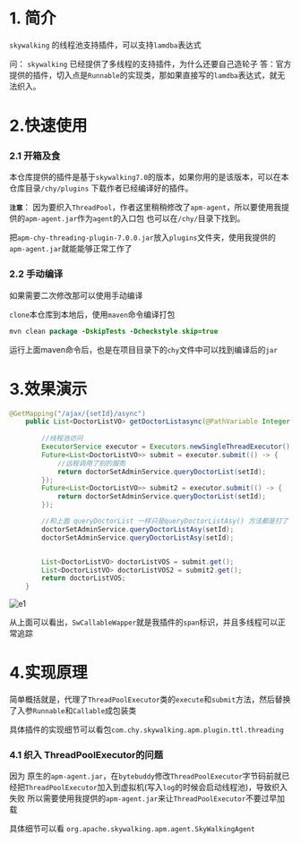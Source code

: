 # 1. 简介

`skywalking` 的线程池支持插件，可以支持`lamdba`表达式

问： `skywalking` 已经提供了多线程的支持插件，为什么还要自己造轮子
答：官方提供的插件，切入点是`Runnable`的实现类，那如果直接写的`lamdba`表达式，就无法织入。

# 2.快速使用

### 2.1 开箱及食
本仓库提供的插件是基于`skywalking7.0`的版本，如果你用的是该版本，可以在本仓库目录`/chy/plugins` 下载作者已经编译好的插件。

__`注意`__： 因为要织入`ThreadPool`，作者这里稍稍修改了`apm-agent`，所以要使用我提供的`apm-agent.jar`作为`agent`的入口包
也可以在`/chy/`目录下找到。

把`apm-chy-threading-plugin-7.0.0.jar`放入`plugins`文件夹，使用我提供的`apm-agent.jar`就能能够正常工作了

### 2.2 手动编译
如果需要二次修改那可以使用手动编译

`clone`本仓库到本地后，使用`maven`命令编译打包

```java
mvn clean package -DskipTests -Dcheckstyle.skip=true
```
运行上面maven命令后，也是在项目目录下的`chy`文件中可以找到编译后的`jar`

# 3.效果演示
```java
@GetMapping("/ajax/{setId}/async")
    public List<DoctorListVO> getDoctorListasync(@PathVariable Integer setId) throws ExecutionException, InterruptedException {
        
        //线程池访问
        ExecutorService executor = Executors.newSingleThreadExecutor();
        Future<List<DoctorListVO>> submit = executor.submit(() -> {
            //远程调用了别的服务
            return doctorSetAdminService.queryDoctorList(setId);
        });
        Future<List<DoctorListVO>> submit2 = executor.submit(() -> {
            return doctorSetAdminService.queryDoctorList(setId);
        });

        //和上面 queryDoctorList 一样只是queryDoctorListAsy() 方法都是打了 `@Async` 注解
        doctorSetAdminService.queryDoctorListAsy(setId);
        doctorSetAdminService.queryDoctorListAsy(setId);


        List<DoctorListVO> doctorListVOS = submit.get();
        List<DoctorListVO> doctorListVOS2 = submit2.get();
        return doctorListVOS;
    }
```

![e1](https://github.com/cao2068959/chy-skywalking-plugins-threadpool/tree/master/image/1.png)

从上面可以看出，`SwCallableWapper`就是我插件的`span`标识，并且多线程可以正常追踪

# 4.实现原理
简单概括就是，代理了`ThreadPoolExecutor`类的`execute`和`submit`方法，然后替换了入参`Runnable`和`Callable`成包装类

具体插件的实现细节可以看包`com.chy.skywalking.apm.plugin.ttl.threading`

### 4.1 织入 ThreadPoolExecutor的问题

因为 原生的`apm-agent.jar`，在`bytebuddy`修改`ThreadPoolExecutor`字节码前就已经把`ThreadPoolExecutor`加入到虚拟机(写入`log`的时候会启动线程池)，导致织入失败
所以需要使用我提供的`apm-agent.jar`来让`ThreadPoolExecutor`不要过早加载

具体细节可以看 `org.apache.skywalking.apm.agent.SkyWalkingAgent`


